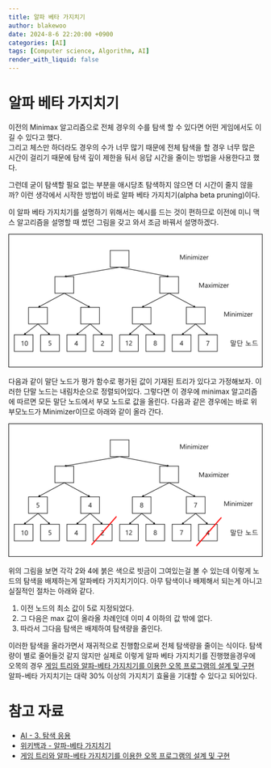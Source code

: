 ```yaml
---
title: 알파 베타 가지치기
author: blakewoo
date: 2024-8-6 22:20:00 +0900
categories: [AI]
tags: [Computer science, Algorithm, AI] 
render_with_liquid: false
---
```


# 알파 베타 가지치기

이전의 Minimax 알고리즘으로 전체 경우의 수를 탐색 할 수 있다면 어떤 게임에서도
이길 수 있다고 했다.   
그리고 체스만 하더라도 경우의 수가 너무 많기 때문에 전체 탐색을 할 경우 너무 많은 시간이 걸리기 때문에
탐색 깊이 제한을 둬서 응답 시간을 줄이는 방법을 사용한다고 했다.

그런데 굳이 탐색할 필요 없는 부분을 애시당초 탐색하지 않으면 더 시간이 줄지 않을까?
이런 생각에서 시작한 방법이 바로 알파 베타 가지치기(alpha beta pruning)이다.

이 알파 베타 가지치기를 설명하기 위해서는 예시를 드는 것이 편하므로 이전에
미니 맥스 알고리즘을 설명할 때 썼던 그림을 갖고 와서 조금 바꿔서 설명하겠다.

![img_1.png](/assets/blog/algorithm/arph_beta_pruning/img_1.png)

다음과 같이 말단 노드가 평가 함수로 평가된 값이 기재된 트리가 있다고 가정해보자.
이러한 단말 노드는 내림차순으로 정렬되어있다.
그렇다면 이 경우에 minimax 알고리즘에 따르면 모든 말단 노드에서 부모 노드로
값을 올린다. 다음과 같은 경우에는 바로 위 부모노드가 Minimizer이므로 아래와 같이 올라 간다.

![img_2.png](/assets/blog/algorithm/arph_beta_pruning/img_2.png)

위의 그림을 보면 각각 2와 4에 붉은 색으로 빗금이 그여있는걸 볼 수 있는데
이렇게 노드의 탐색을 배제하는게 알파베타 가지치기이다.
아무 탐색이나 배제해서 되는게 아니고 실질적인 절차는 아래와 같다.

1. 이전 노드의 최소 값이 5로 지정되었다.
2. 그 다음은 max 값이 올라올 차례인데 이미 4 이하의 값 밖에 없다.
3. 따라서 그다음 탐색은 배제하여 탐색량을 줄인다.

이러한 탐색을 올라가면서 재귀적으로 진행함으로써 전체 탐색량을 줄이는 식이다.
탐색량이 별로 줄어들것 같지 않지만 실제로 이렇게 알파 베타 가지치기를 진행했을경우에
오목의 경우 [게임 트리와 알파-베타 가지치기를 이용한 오목 프로그램의 설계 및 구현](https://koreascience.or.kr/article/CFKO201831342440855.pdf)
알파-베타 가지치기는 대략 30% 이상의 가지치기 효율을 기대할 수 있다고 되어있다.


# 참고 자료
- [AI - 3. 탐색 응용](https://jsdysw.tistory.com/164)
- [위키백과 - 알파-베타 가지치기](https://ko.wikipedia.org/wiki/%EC%95%8C%ED%8C%8C-%EB%B2%A0%ED%83%80_%EA%B0%80%EC%A7%80%EC%B9%98%EA%B8%B0)
- [게임 트리와 알파-베타 가지치기를 이용한 오목 프로그램의 설계 및 구현](https://koreascience.or.kr/article/CFKO201831342440855.pdf)
